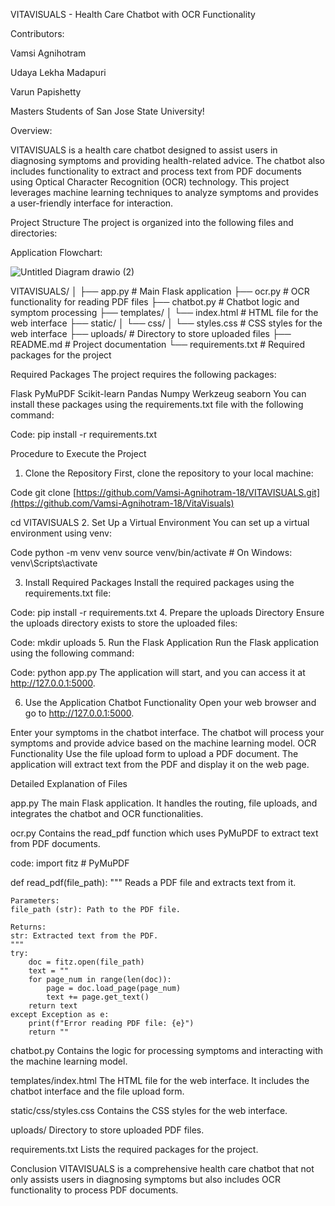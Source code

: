 VITAVISUALS - Health Care Chatbot with OCR Functionality

Contributors:

Vamsi Agnihotram

Udaya Lekha Madapuri 

Varun Papishetty 

Masters Students of San Jose State University!

Overview:

VITAVISUALS is a health care chatbot designed to assist users in diagnosing symptoms and providing health-related advice. The chatbot also includes functionality to extract and process text from PDF documents using Optical Character Recognition (OCR) technology. This project leverages machine learning techniques to analyze symptoms and provides a user-friendly interface for interaction.

Project Structure
The project is organized into the following files and directories:


Application Flowchart:

![Untitled Diagram drawio (2)](https://github.com/Vamsi-Agnihotram-18/VitaVisuals/assets/142208799/c8f96cfb-152d-47c0-97c8-12c904641533)


VITAVISUALS/
│
├── app.py               # Main Flask application
├── ocr.py               # OCR functionality for reading PDF files
├── chatbot.py           # Chatbot logic and symptom processing
├── templates/
│   └── index.html       # HTML file for the web interface
├── static/
│   └── css/
│       └── styles.css   # CSS styles for the web interface
├── uploads/             # Directory to store uploaded files
├── README.md            # Project documentation
└── requirements.txt     # Required packages for the project


Required Packages
The project requires the following packages:

Flask
PyMuPDF
Scikit-learn
Pandas
Numpy
Werkzeug
seaborn
You can install these packages using the requirements.txt file with the following command:

Code:
pip install -r requirements.txt


Procedure to Execute the Project
1. Clone the Repository
First, clone the repository to your local machine:

Code
git clone [https://github.com/Vamsi-Agnihotram-18/VITAVISUALS.git](https://github.com/Vamsi-Agnihotram-18/VitaVisuals)

cd VITAVISUALS
2. Set Up a Virtual Environment
 You can set up a virtual environment using venv:

Code
python -m venv venv
source venv/bin/activate  # On Windows: venv\Scripts\activate

3. Install Required Packages
Install the required packages using the requirements.txt file:

Code:
pip install -r requirements.txt
4. Prepare the uploads Directory
Ensure the uploads directory exists to store the uploaded files:

Code:
mkdir uploads
5. Run the Flask Application
Run the Flask application using the following command:

Code:
python app.py
The application will start, and you can access it at http://127.0.0.1:5000.

6. Use the Application
Chatbot Functionality
Open your web browser and go to http://127.0.0.1:5000.

Enter your symptoms in the chatbot interface.
The chatbot will process your symptoms and provide advice based on the machine learning model.
OCR Functionality
Use the file upload form to upload a PDF document.
The application will extract text from the PDF and display it on the web page.

Detailed Explanation of Files

app.py
The main Flask application. It handles the routing, file uploads, and integrates the chatbot and OCR functionalities.

ocr.py
Contains the read_pdf function which uses PyMuPDF to extract text from PDF documents.

code:
import fitz  # PyMuPDF

def read_pdf(file_path):
    """
    Reads a PDF file and extracts text from it.

    Parameters:
    file_path (str): Path to the PDF file.

    Returns:
    str: Extracted text from the PDF.
    """
    try:
        doc = fitz.open(file_path)
        text = ""
        for page_num in range(len(doc)):
            page = doc.load_page(page_num)
            text += page.get_text()
        return text
    except Exception as e:
        print(f"Error reading PDF file: {e}")
        return ""

chatbot.py
Contains the logic for processing symptoms and interacting with the machine learning model.

templates/index.html
The HTML file for the web interface. It includes the chatbot interface and the file upload form.

static/css/styles.css
Contains the CSS styles for the web interface.

uploads/
Directory to store uploaded PDF files.

requirements.txt
Lists the required packages for the project.

Conclusion
VITAVISUALS is a comprehensive health care chatbot that not only assists users in diagnosing symptoms but also includes OCR functionality to process PDF documents.

